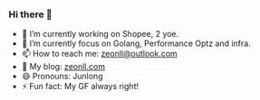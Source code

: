 ### Hi there 👋

<!--
**Jun10ng/Jun10ng** is a ✨ _special_ ✨ repository because its `README.md` (this file) appears on your GitHub profile.

Here are some ideas to get you started:
-->
- 🔭 I’m currently working on Shopee, 2 yoe.
- 🌱 I’m currently focus on Golang, Performance Optz and infra.
- 📫 How to reach me: zeonll@outlook.com
- 👀 My blog: [zeonll.com](https://www.zeonll.com)
- 😄 Pronouns: Junlong
- ⚡ Fun fact: My GF always right!

